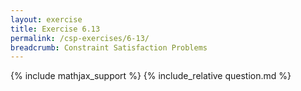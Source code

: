 ```yaml
---
layout: exercise
title: Exercise 6.13
permalink: /csp-exercises/6-13/
breadcrumb: Constraint Satisfaction Problems
---
```


{% include mathjax_support %}
{% include_relative question.md %}
